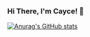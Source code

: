 ### Hi There, I'm Cayce! 👋

[![Anurag's GitHub stats](https://github-readme-stats.vercel.app/api?username=caycehouse)](https://github.com/caycehouse)
